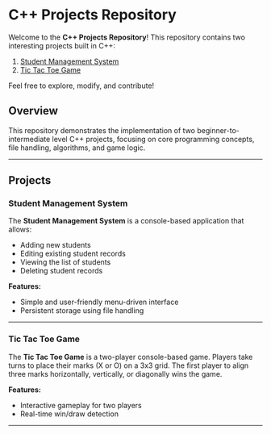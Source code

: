 # C++ Projects Repository  

Welcome to the **C++ Projects Repository**! This repository contains two interesting projects built in C++:  

1. [Student Management System](#student-management-system)  
2. [Tic Tac Toe Game](#tic-tac-toe-game)  

Feel free to explore, modify, and contribute!  


## Overview  
This repository demonstrates the implementation of two beginner-to-intermediate level C++ projects, focusing on core programming concepts, file handling, algorithms, and game logic.  

---

## Projects  

### Student Management System  
The **Student Management System** is a console-based application that allows:  
- Adding new students  
- Editing existing student records  
- Viewing the list of students  
- Deleting student records  

**Features:**  
- Simple and user-friendly menu-driven interface  
- Persistent storage using file handling  

---

### Tic Tac Toe Game  
The **Tic Tac Toe Game** is a two-player console-based game. Players take turns to place their marks (X or O) on a 3x3 grid. The first player to align three marks horizontally, vertically, or diagonally wins the game.  

**Features:**  
- Interactive gameplay for two players  
- Real-time win/draw detection  

---  

